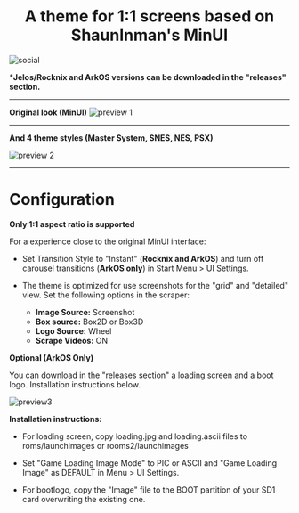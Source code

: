 <h1 align="center">A theme for 1:1 screens based on ShaunInman's MinUI</h1>


![social](https://github.com/user-attachments/assets/6a342b6c-18d8-4eef-a848-6444123d128c)




***Jelos/Rocknix and ArkOS versions can be downloaded in the "releases" section.**
<hr/>

**Original look (MinUI)**
![preview 1](https://github.com/user-attachments/assets/2ce6196f-e821-46d1-bc4b-cb0cc99ed9da)

<hr/>

**And 4 theme styles (Master System, SNES, NES, PSX)**

![preview 2](https://github.com/user-attachments/assets/84bd2b3e-9efd-4785-82b5-43022c6a4a84)

<hr/>

# Configuration

**Only 1:1 aspect ratio is supported**

For a experience close to the original MinUI interface: 

- Set Transition Style to "Instant" (**Rocknix and ArkOS**) and turn off carousel transitions (**ArkOS only**) in Start Menu > UI Settings.
- The theme is optimized for use screenshots for the "grid" and "detailed" view. Set the following options in the scraper:

	- **Image Source:** Screenshot
	- **Box source:** Box2D or Box3D
	- **Logo Source:** Wheel
 	- **Scrape Videos:** ON
  


**Optional (ArkOS Only)**

You can download in the "releases section" a loading screen and a boot logo. Installation instructions below.

![preview3](https://github.com/user-attachments/assets/c398861b-2767-4c8a-a866-e6d24810a312)

**Installation instructions:**

- For loading screen, copy loading.jpg and loading.ascii files to roms/launchimages or rooms2/launchimages

- Set "Game Loading Image Mode" to PIC or ASCII and "Game Loading Image" as DEFAULT in Menu > UI Settings.

- For bootlogo, copy the "Image" file to the BOOT partition of your SD1 card overwriting the existing one.





